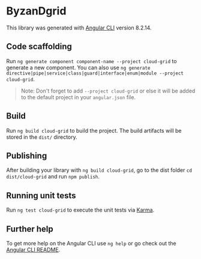 # ByzanDgrid

This library was generated with [Angular CLI](https://github.com/angular/angular-cli) version 8.2.14.

## Code scaffolding

Run `ng generate component component-name --project cloud-grid` to generate a new component. You can also use `ng generate directive|pipe|service|class|guard|interface|enum|module --project cloud-grid`.
> Note: Don't forget to add `--project cloud-grid` or else it will be added to the default project in your `angular.json` file. 

## Build

Run `ng build cloud-grid` to build the project. The build artifacts will be stored in the `dist/` directory.

## Publishing

After building your library with `ng build cloud-grid`, go to the dist folder `cd dist/cloud-grid` and run `npm publish`.

## Running unit tests

Run `ng test cloud-grid` to execute the unit tests via [Karma](https://karma-runner.github.io).

## Further help

To get more help on the Angular CLI use `ng help` or go check out the [Angular CLI README](https://github.com/angular/angular-cli/blob/master/README.md).
